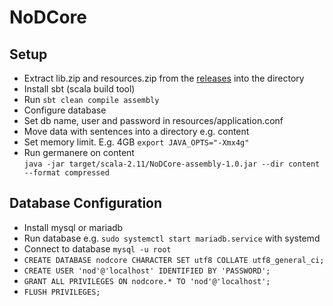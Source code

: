 # NoDCore

## Setup
- Extract lib.zip and resources.zip from the [releases](https://github.com/uhh-lt/NoDCore/releases) into the directory
- Install sbt (scala build tool)
- Run `sbt clean compile assembly`
- Configure database
- Set db name, user and password in resources/application.conf
- Move data with sentences into a directory e.g. content
- Set memory limit. E.g. 4GB `export JAVA_OPTS="-Xmx4g"`
- Run germanere on content \
 `java -jar target/scala-2.11/NoDCore-assembly-1.0.jar --dir content --format compressed`


## Database Configuration
- Install mysql or mariadb
- Run database e.g. `sudo systemctl start mariadb.service` with systemd
- Connect to database `mysql -u root`
- `CREATE DATABASE nodcore CHARACTER SET utf8 COLLATE utf8_general_ci;`
- `CREATE USER 'nod'@'localhost' IDENTIFIED BY 'PASSWORD';`
- `GRANT ALL PRIVILEGES ON nodcore.* TO 'nod'@'localhost';`
- `FLUSH PRIVILEGES;`